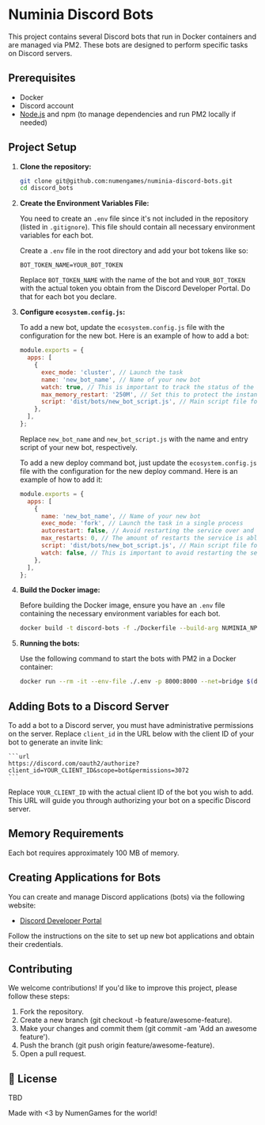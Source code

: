 # Numinia Discord Bots

This project contains several Discord bots that run in Docker containers and are managed via PM2. These bots are designed to perform specific tasks on Discord servers.

## Prerequisites

- Docker
- Discord account
- [Node.js](https://nodejs.org/) and npm (to manage dependencies and run PM2 locally if needed)

## Project Setup

1. **Clone the repository:**

   ```bash
   git clone git@github.com:numengames/numinia-discord-bots.git
   cd discord_bots
   ```

2. **Create the Environment Variables File:**

   You need to create an `.env` file since it's not included in the repository (listed in `.gitignore`). This file should contain all necessary environment variables for each bot.

   Create a `.env` file in the root directory and add your bot tokens like so:

   ```plaintext
   BOT_TOKEN_NAME=YOUR_BOT_TOKEN
   ```

   Replace `BOT_TOKEN_NAME` with the name of the bot and `YOUR_BOT_TOKEN` with the actual token you obtain from the Discord Developer Portal. Do that for each bot you declare.

3. **Configure `ecosystem.config.js`:**

   To add a new bot, update the `ecosystem.config.js` file with the configuration for the new bot. Here is an example of how to add a bot:

   ```javascript
   module.exports = {
     apps: [
       {
         exec_mode: 'cluster', // Launch the task
         name: 'new_bot_name', // Name of your new bot
         watch: true, // This is important to track the status of the bot
         max_memory_restart: '250M', // Set this to protect the instance memory limits
         script: 'dist/bots/new_bot_script.js', // Main script file for your new bot
       },
     ],
   };
   ```

   Replace `new_bot_name` and `new_bot_script.js` with the name and entry script of your new bot, respectively.

   To add a new deploy command bot, just update the `ecosystem.config.js` file with the configuration for the new deploy command. Here is an example of how to add it:

   ```javascript
   module.exports = {
     apps: [
       {
         name: 'new_bot_name', // Name of your new bot
         exec_mode: 'fork', // Launch the task in a single process
         autorestart: false, // Avoid restarting the service over and over
         max_restarts: 0, // The amount of restarts the service is able to try
         script: 'dist/bots/new_bot_script.js', // Main script file for your new bot
         watch: false, // This is important to avoid restarting the server after the process ends
       },
     ],
   };
   ```

4. **Build the Docker image:**

   Before building the Docker image, ensure you have an `.env` file containing the necessary environment variables for each bot.

   ```bash
   docker build -t discord-bots -f ./Dockerfile --build-arg NUMINIA_NPM_TOKEN=$(echo $NUMINIA_NPM_TOKEN) .
   ```

5. **Running the bots:**

   Use the following command to start the bots with PM2 in a Docker container:

   ```bash
   docker run --rm -it --env-file ./.env -p 8000:8000 --net=bridge $(docker build -q -t discord-bots -f ./Dockerfile --build-arg NUMINIA_NPM_TOKEN=$(echo $NUMINIA_NPM_TOKEN) .)
   ```

## Adding Bots to a Discord Server

To add a bot to a Discord server, you must have administrative permissions on the server. Replace `client_id` in the URL below with the client ID of your bot to generate an invite link:

    ```url
    https://discord.com/oauth2/authorize?client_id=YOUR_CLIENT_ID&scope=bot&permissions=3072
    ```

Replace `YOUR_CLIENT_ID` with the actual client ID of the bot you wish to add. This URL will guide you through authorizing your bot on a specific Discord server.

## Memory Requirements

Each bot requires approximately 100 MB of memory.

## Creating Applications for Bots

You can create and manage Discord applications (bots) via the following website:

- [Discord Developer Portal](https://discord.com/developers)

Follow the instructions on the site to set up new bot applications and obtain their credentials.

## Contributing

We welcome contributions! If you'd like to improve this project, please follow these steps:

1. Fork the repository.
2. Create a new branch (git checkout -b feature/awesome-feature).
3. Make your changes and commit them (git commit -am 'Add an awesome feature').
4. Push the branch (git push origin feature/awesome-feature).
5. Open a pull request.

## 📜 License

TBD

Made with <3 by NumenGames for the world!
